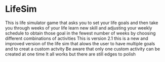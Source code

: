 # LifeSim
This is life simulator game that asks you to set your life goals and then take you through weeks of your life learn new skill and adjusting your weekly schedule to obtain those goal in the fewest number of weeks by choosing different combinations of activities
This is version 2.1 this is a new and improved version of the life sim that alows the user to have multiple goals and to creat a custom actvity
Be aware that only one custom activity can be created at one time
It all works but there are still edges to polish
